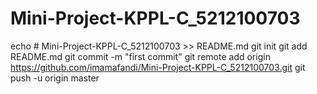 # Mini-Project-KPPL-C_5212100703

echo # Mini-Project-KPPL-C_5212100703 >> README.md
git init
git add README.md
git commit -m "first commit"
git remote add origin https://github.com/imamafandi/Mini-Project-KPPL-C_5212100703.git
git push -u origin master
